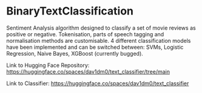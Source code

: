 # BinaryTextClassification
Sentiment Analysis algorithm designed to classify a set of movie reviews as positive or negative. Tokenisation, parts of speech tagging and normalisation methods are customisable. 4 different classification models have been implemented and can be switched between: SVMs, Logistic Regression, Naive Bayes, XGBoost (currently bugged).

Link to Hugging Face Repository: https://huggingface.co/spaces/dav1dm0/text_classifier/tree/main

Link to Classifier: https://huggingface.co/spaces/dav1dm0/text_classifier
